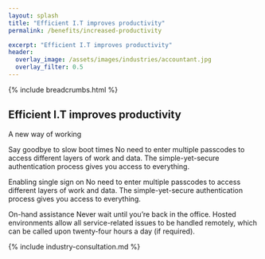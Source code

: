 ```yaml
---
layout: splash 
title: "Efficient I.T improves productivity"
permalink: /benefits/increased-productivity

excerpt: "Efficient I.T improves productivity"
header:
  overlay_image: /assets/images/industries/accountant.jpg
  overlay_filter: 0.5 
---
```


{% include breadcrumbs.html %}

## Efficient I.T improves productivity

A new way of working 


Say goodbye to slow boot times
No need to enter multiple passcodes to access different layers of work and data. The simple-yet-secure authentication process gives you access to everything.


Enabling single sign on
No need to enter multiple passcodes to access different layers of work and data. The simple-yet-secure authentication process gives you access to everything.

On-hand assistance
Never wait until you’re back in the office. Hosted environments allow all service-related issues to be handled remotely, which can be called upon twenty-four hours a day (if required).


{% include industry-consultation.md %}
